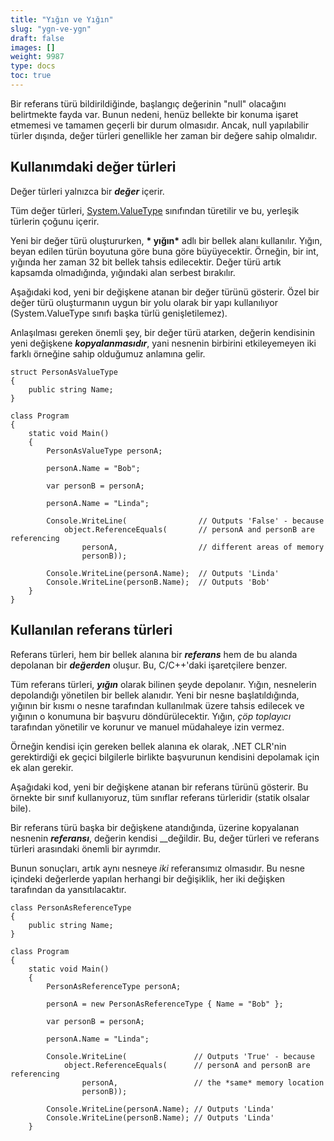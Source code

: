 ```yaml
---
title: "Yığın ve Yığın"
slug: "ygn-ve-ygn"
draft: false
images: []
weight: 9987
type: docs
toc: true
---
```


Bir referans türü bildirildiğinde, başlangıç ​​değerinin "null" olacağını belirtmekte fayda var. Bunun nedeni, henüz bellekte bir konuma işaret etmemesi ve tamamen geçerli bir durum olmasıdır.
Ancak, null yapılabilir türler dışında, değer türleri genellikle her zaman bir değere sahip olmalıdır.



## Kullanımdaki değer türleri
Değer türleri yalnızca bir _**değer**_ içerir.

Tüm değer türleri, [System.ValueType][1] sınıfından türetilir ve bu, yerleşik türlerin çoğunu içerir.

Yeni bir değer türü oluştururken, __* yığın*__ adlı bir bellek alanı kullanılır.
Yığın, beyan edilen türün boyutuna göre buna göre büyüyecektir. Örneğin, bir int, yığında her zaman 32 bit bellek tahsis edilecektir. Değer türü artık kapsamda olmadığında, yığındaki alan serbest bırakılır.

Aşağıdaki kod, yeni bir değişkene atanan bir değer türünü gösterir. Özel bir değer türü oluşturmanın uygun bir yolu olarak bir yapı kullanılıyor (System.ValueType sınıfı başka türlü genişletilemez).

Anlaşılması gereken önemli şey, bir değer türü atarken, değerin kendisinin yeni değişkene _**kopyalanmasıdır**_, yani nesnenin birbirini etkileyemeyen iki farklı örneğine sahip olduğumuz anlamına gelir.

    struct PersonAsValueType
    {
        public string Name;
    }

    class Program
    {
        static void Main()
        {
            PersonAsValueType personA;

            personA.Name = "Bob";

            var personB = personA;

            personA.Name = "Linda";

            Console.WriteLine(                // Outputs 'False' - because 
                object.ReferenceEquals(       // personA and personB are referencing 
                    personA,                  // different areas of memory
                    personB));                

            Console.WriteLine(personA.Name);  // Outputs 'Linda'
            Console.WriteLine(personB.Name);  // Outputs 'Bob'
        }
    }


[1]: https://msdn.microsoft.com/en-us/library/system.valuetype.aspx

## Kullanılan referans türleri
Referans türleri, hem bir bellek alanına bir _**referans**_ hem de bu alanda depolanan bir _**değerden**_ oluşur.
Bu, C/C++'daki işaretçilere benzer.

Tüm referans türleri, _**yığın**_ olarak bilinen şeyde depolanır.
Yığın, nesnelerin depolandığı yönetilen bir bellek alanıdır. Yeni bir nesne başlatıldığında, yığının bir kısmı o nesne tarafından kullanılmak üzere tahsis edilecek ve yığının o konumuna bir başvuru döndürülecektir. Yığın, _çöp toplayıcı_ tarafından yönetilir ve korunur ve manuel müdahaleye izin vermez.

Örneğin kendisi için gereken bellek alanına ek olarak, .NET CLR'nin gerektirdiği ek geçici bilgilerle birlikte başvurunun kendisini depolamak için ek alan gerekir.

Aşağıdaki kod, yeni bir değişkene atanan bir referans türünü gösterir. Bu örnekte bir sınıf kullanıyoruz, tüm sınıflar referans türleridir (statik olsalar bile).

Bir referans türü başka bir değişkene atandığında, üzerine kopyalanan nesnenin _**referansı**_, değerin kendisi __değildir. Bu, değer türleri ve referans türleri arasındaki önemli bir ayrımdır.

Bunun sonuçları, artık aynı nesneye _iki_ referansımız olmasıdır.
Bu nesne içindeki değerlerde yapılan herhangi bir değişiklik, her iki değişken tarafından da yansıtılacaktır.

    class PersonAsReferenceType
    {
        public string Name;
    }

    class Program
    {
        static void Main()
        {
            PersonAsReferenceType personA;

            personA = new PersonAsReferenceType { Name = "Bob" };

            var personB = personA;

            personA.Name = "Linda";

            Console.WriteLine(               // Outputs 'True' - because
                object.ReferenceEquals(      // personA and personB are referencing 
                    personA,                 // the *same* memory location
                    personB));

            Console.WriteLine(personA.Name); // Outputs 'Linda'
            Console.WriteLine(personB.Name); // Outputs 'Linda'
        }

